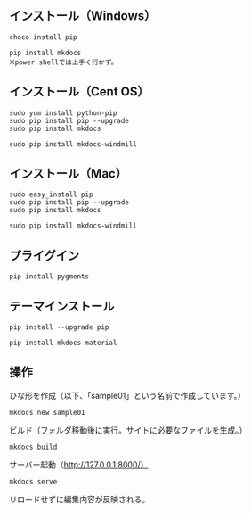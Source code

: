 ## インストール（Windows）
```
choco install pip

pip install mkdocs
※power shellでは上手く行かず。
```

## インストール（Cent OS）
```
sudo yum install python-pip
sudo pip install pip --upgrade
sudo pip install mkdocs

sudo pip install mkdocs-windmill
```

## インストール（Mac）
```
sudo easy_install pip
sudo pip install pip --upgrade
sudo pip install mkdocs

sudo pip install mkdocs-windmill
```

## プライグイン
```
pip install pygments
```

## テーマインストール
```
pip install --upgrade pip

pip install mkdocs-material
```

## 操作
ひな形を作成（以下、「sample01」という名前で作成しています。）
```
mkdocs new sample01
```
ビルド（フォルダ移動後に実行。サイトに必要なファイルを生成。）
```
mkdocs build
```
サーバー起動（http://127.0.0.1:8000/）
```
mkdocs serve
```
リロードせずに編集内容が反映される。

